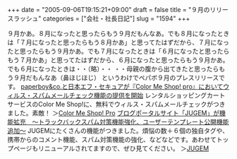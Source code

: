 +++
date = "2005-09-06T19:15:21+09:00"
draft = false
title = "９月のリリースラッシュ"
categories = ["会社・社長日記"]
slug = "1594"
+++

９月かあ。８月になったと思ったらもう９月だもんなあ。でも８月になったときは「７月になったと思ったらもう８月かあ」と思ってたはずだから、７月になったと思ったらもう９月かあ。でも７月になったときは「６月になったと思ったらもう７月かあ」と思ってたはずだから、６月になったと思ったらもう９月かあ。でも６月になったときは・・（略）・・
・・母親の腹から出てきたと思ったらもう９月だもんなあ（鼻ほじほじ）
というわけでペパボ９月のプレスリリースです。
<a href="http://paperboy.co.jp/articles/00000084.html" target="_blank">paperboy&co.と日本エフ・セキュアが『Color Me Shop! pro』においてウィルス・スパムメールチェック機能の提供を開始</a>
レンタルショッピングカートサービスのColor Me Shop!に、無料でウィルス・スパムメールチェックがつきました。素敵！
＞<a href="http://shop-pro.jp" target="_blank">Color Me Shop! Pro</a>
<a href="http://paperboy.co.jp/articles/00000085.html" target="_blank">ブログポータルサイト「JUGEM」が機能拡充　〜トラックバックスパム対策機能強化、ユーザーテンプレート公開機能追加〜</a>
JUGEMにたくさんの機能がつきました。煩悩の数＋６個の独自タグや、携帯からのコメント機能、スパム対策機能の強化、などなどです。あわせてトップページもリニューアルされてますので、ぜひ見てください。
＞<a href="http://jugem.jp" target="_blank">JUGEM</a>
